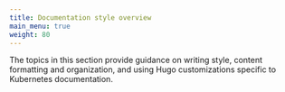 ```yaml
---
title: Documentation style overview
main_menu: true
weight: 80
---
```


The topics in this section provide guidance on writing style, content formatting
and organization, and using Hugo customizations specific to Kubernetes
documentation.
